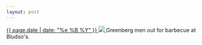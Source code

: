 ```yaml
---
layout: post
---
```


<p>
  <a href="/245">
    <time>{{ page.date | date: "%e %B %Y" }}</time>
    <img src="https://s3.amazonaws.com/life.aaronjgreenberg.com/245.jpg">
  </a>
  Greenberg men out for barbecue at Bludso's.
</p>
